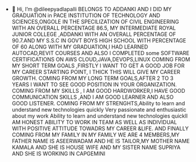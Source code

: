 - 👋 Hi, I’m @dileepyadlapalli  BELONGS TO ADDANKI AND I DID  MY  GRADUATION in  PACE INSTITUTION OF TECHNOLOGY AND SCIENCES,ONGOLE IN THE SPECILIZATION OF CIVIL ENGINEERING WITH AN OVERALL PERCENTAGE 86.5, MY INTERMEDIATE ROYAL JUNIOR COLLEGE ,ADDANKI WITH AN OVERALL PERCENTAGE OF 90.7.AND MY S.S.C IN GOVT BOYS HIGH SCHOOL WITH PERCENTAGE OF 60
                   ALONG WITH MY GRADUATION,I HAD LEARNED AUTOCAD,REVIT COURSES AND ALSO I COMPLETED some SOFTWARE  CERTIFICATIONS ON AWS CLOUD,JAVA,DEVOPS,LINUX
               COMING FROM MY SHORT TERM GOALS ,FIRSTLY I WANT TO GET A GOOD JOB FOR MY CAREER STARTING POINT, I THICK THIS WILL GIVE MY CAREER GROWTH.
                 COMING FROM MY LONG TERM GOALS,AFTER 2 TO 3 YEARS I WANT TO SEE GOOD POSITION IN YOUR ORGANIZATION.
            COMING FROM MY SKILLS , I AM GOOD HARDWORKER,I HAVE GOOD COMMUNICATION SKILLS ,AND I AM GOOD LEARNER AND ALSO GOOD LISTENER.
         COMING FROM MY STRENGHTS,Ability to learn and understand new technologies quickly Very passionate and enthusiastic about my work Ability to learn and understand new technologies quicklI AM HONEST ABILITY TO WORK IN TEAM AS WELL AS INDIVIDUAL WITH POSITIVE ATTITUDE TOWADRS MY CAREER &LIFE.
AND FINALLY COMING FROM MY FAMILY IN MY FAMILY WE ARE 4 MEMBERS,MY FATHER NAME IS ASEERWADAM AND HE IS TAILOR,MY MOTHER NAME KAMALA AND SHE IS  HOUSE WIFE AND MY SISTER NAME SUPRIYA AND SHE  IS WORKING IN CAPGEMINI

